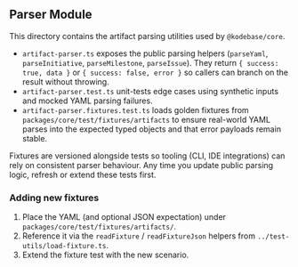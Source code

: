 ## Parser Module

This directory contains the artifact parsing utilities used by `@kodebase/core`.

- `artifact-parser.ts` exposes the public parsing helpers (`parseYaml`, `parseInitiative`, `parseMilestone`, `parseIssue`). They return `{ success: true, data }` or `{ success: false, error }` so callers can branch on the result without throwing.
- `artifact-parser.test.ts` unit-tests edge cases using synthetic inputs and mocked YAML parsing failures.
- `artifact-parser.fixtures.test.ts` loads golden fixtures from `packages/core/test/fixtures/artifacts` to ensure real-world YAML parses into the expected typed objects and that error payloads remain stable.

Fixtures are versioned alongside tests so tooling (CLI, IDE integrations) can rely on consistent parser behaviour. Any time you update public parsing logic, refresh or extend these tests first.

### Adding new fixtures

1. Place the YAML (and optional JSON expectation) under `packages/core/test/fixtures/artifacts/`.
2. Reference it via the `readFixture` / `readFixtureJson` helpers from `../test-utils/load-fixture.ts`.
3. Extend the fixture test with the new scenario.
